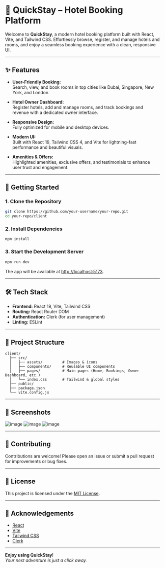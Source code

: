 # 🏨 QuickStay – Hotel Booking Platform

Welcome to **QuickStay**, a modern hotel booking platform built with React, Vite, and Tailwind CSS. Effortlessly browse, register, and manage hotels and rooms, and enjoy a seamless booking experience with a clean, responsive UI.

---

## ✨ Features

- **User-Friendly Booking:**  
  Search, view, and book rooms in top cities like Dubai, Singapore, New York, and London.

- **Hotel Owner Dashboard:**  
  Register hotels, add and manage rooms, and track bookings and revenue with a dedicated owner interface.

- **Responsive Design:**  
  Fully optimized for mobile and desktop devices.

- **Modern UI:**  
  Built with React 19, Tailwind CSS 4, and Vite for lightning-fast performance and beautiful visuals.

- **Amenities & Offers:**  
  Highlighted amenities, exclusive offers, and testimonials to enhance user trust and engagement.

---

## 🚀 Getting Started

### 1. Clone the Repository

```bash
git clone https://github.com/your-username/your-repo.git
cd your-repo/client
```

### 2. Install Dependencies

```bash
npm install
```

### 3. Start the Development Server

```bash
npm run dev
```

The app will be available at [http://localhost:5173](http://localhost:5173).

---

## 🛠️ Tech Stack

- **Frontend:** React 19, Vite, Tailwind CSS
- **Routing:** React Router DOM
- **Authentication:** Clerk (for user management)
- **Linting:** ESLint

---

## 📁 Project Structure

```
client/
  ├── src/
  │   ├── assets/         # Images & icons
  │   ├── components/     # Reusable UI components
  │   ├── pages/          # Main pages (Home, Bookings, Owner Dashboard, etc.)
  │   └── index.css       # Tailwind & global styles
  ├── public/
  ├── package.json
  └── vite.config.js
```

---

## 📸 Screenshots


![image](https://github.com/user-attachments/assets/de13f384-4a0d-4661-b829-bf1c96a15c2a)
![image](https://github.com/user-attachments/assets/cd8cb253-4e27-4307-9fc7-0f14e229f039)
![image](https://github.com/user-attachments/assets/f01362d7-fdf6-4e53-ae17-37681b44ecf3)



---

## 🤝 Contributing

Contributions are welcome! Please open an issue or submit a pull request for improvements or bug fixes.

---

## 📄 License

This project is licensed under the [MIT License](LICENSE).

---

## 🙏 Acknowledgements

- [React](https://react.dev/)
- [Vite](https://vitejs.dev/)
- [Tailwind CSS](https://tailwindcss.com/)
- [Clerk](https://clerk.com/)

---

**Enjoy using QuickStay!**  
_Your next adventure is just a click away._

